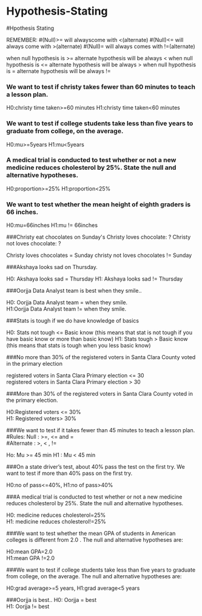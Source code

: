 # Hypothesis-Stating

#Hpothesis Stating

REMEMBER:
#(Null)>= will alwayscome with <(alternate)
#(Null)<= will always come with >(alternate)
#(Null)= will always comes with !=(alternate)

when null hypothesis is >= alternate hypothesis will be always <
when null hypothesis is <= alternate hypothesis will be always >
when null hypothesis is = alternate hypothesis will be always !=

### We want to test if christy takes fewer than 60 minutes to teach a lesson plan.

H0:christy time taken>=60 minutes
H1:christy time taken<60 minutes

### We want to test if college students take less than five years to graduate from college, on the average.

H0:mu>=5years
H1:mu<5years

### A medical trial is conducted to test whether or not a new medicine reduces cholesterol by 25%. State the null and alternative hypotheses.

H0:proportion>=25%
H1:proportion<25%

### We want to test whether the mean height of eighth graders is 66 inches.

H0:mu=66inches
H1:mu != 66inches

###Christy eat chocolates on Sunday's
Christy loves chocolate: ? 	Christy not loves chocolate: ?

Christy loves chocolates = Sunday
christy not loves chocolates != Sunday

###Akshaya looks sad on Thursday.

H0: Akshaya looks sad = Thursday 
H1: Akshaya looks sad != Thursday

###Oorjja Data Analyst team is best when they smile..

H0: Oorjja Data Analyst team = when they smile. 	
H1:Oorjja Data Analyst team != when they smile.

###Stats is tough if we do have knowledge of basics

H0: Stats not tough <= Basic know (this means that stat is not tough if you have basic know or more than basic know)
H1: Stats tough > Basic know (this means that stats is tough when you less basic know)

###No more than 30% of the registered voters in Santa Clara County voted in the primary election

registered voters in Santa Clara Primary election <= 30 	
registered voters in Santa Clara Primary election > 30

###More than 30% of the registered voters in Santa Clara County voted in the primary election.

H0:Registered voters <= 30% 	
H1: Registered voters> 30%

###We want to test if it takes fewer than 45 minutes to teach a lesson plan.
#Rules: 	Null : >=, <= and = 	
#Alternate : >, < , != 	

Ho: Mu >= 45 min
H1 : Mu < 45 min

###On a state driver’s test, about 40% pass the test on the first try. We want to test if more than 40% pass on the first try.

H0:no of pass<=40%,
H1:no of pass>40%

###A medical trial is conducted to test whether or not a new medicine reduces cholesterol by 25%. State the null and alternative hypotheses.

H0: medicine reduces cholesterol=25% 	
H1: medicine reduces cholesterol!=25%

###We want to test whether the mean GPA of students in American colleges is different from 2.0 . The null and alternative hypotheses are:

H0:mean GPA=2.0 	
H1:mean GPA !=2.0

###We want to test if college students take less than five years to graduate from college, on the average. The null and alternative hypotheses are:

H0:grad average>=5 years,
H1:grad average<5 years

###Oorjja is best..
H0: Oorjja = best 	
H1: Oorjja != best




